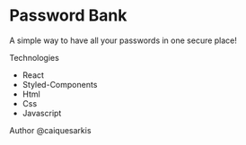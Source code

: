 # Password Bank

A simple way to have all your passwords in one secure place! 

Technologies
- React
- Styled-Components
- Html
- Css
- Javascript

Author @caiquesarkis
